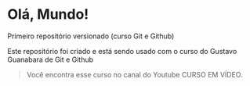 # Olá, Mundo!
 Primeiro repositório versionado (curso Git e Github)

Este repositório foi criado e está sendo usado com o curso do Gustavo Guanabara de Git e Github 
> Você encontra esse curso no canal do Youtube CURSO EM VÍDEO.